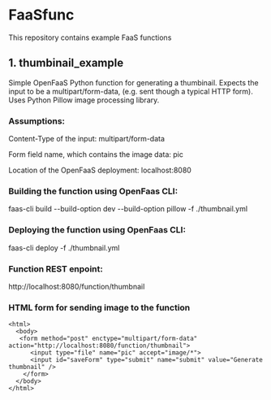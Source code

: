 # FaaSfunc

This repository contains example FaaS functions

## 1. thumbinail_example
Simple OpenFaaS Python function for generating a thumbinail. Expects the input to be a multipart/form-data, (e.g. sent though a typical HTTP form). Uses Python Pillow image processing library. 

### Assumptions:
Content-Type of the input: multipart/form-data

Form field name, which contains the image data: pic

Location of the OpenFaaS deployment: localhost:8080

### Building the function using OpenFaas CLI:
faas-cli build  --build-option dev --build-option pillow -f ./thumbnail.yml

### Deploying the function using OpenFaas CLI:
faas-cli deploy -f ./thumbnail.yml

### Function REST enpoint:
http://localhost:8080/function/thumbnail

### HTML form for sending image to the function
```
<html>
  <body>
   <form method="post" enctype="multipart/form-data" action="http://localhost:8080/function/thumbnail">
      <input type="file" name="pic" accept="image/*">
      <input id="saveForm" type="submit" name="submit" value="Generate thumbnail" />
    </form>	
  </body>
</html>
```


